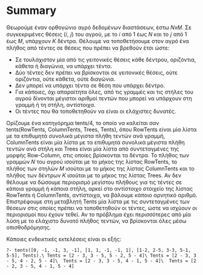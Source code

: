 # Summary

Θεωρούμε έναν ορθογώνιο αγρό δεδομένων διαστάσεων, έστω 𝑁𝑥𝑀. Σε συγκεκριμένες θέσεις (𝑖, 𝑗) του αγρού, με το 𝑖 από 1 έως 𝑁 και το 𝑗 από 1 έως 𝑀, υπάρχουν 𝐾 δέντρα. 
Θέλουμε να τοποθετήσουμε στον αγρό ένα πλήθος από τέντες σε θέσεις που πρέπει να βρεθούν έτσι ώστε:
- Σε τουλάχιστον μία από τις γειτονικές θέσεις κάθε δέντρου, οριζόντια, κάθετα ή διαγώνια, να υπάρχει τέντα.
- Δύο τέντες δεν πρέπει να βρίσκονται σε γειτονικές θέσεις, ούτε οριζόντια, ούτε κάθετα, ούτε διαγώνια.
- Δεν μπορεί να υπάρχει τέντα σε θέση που υπάρχει δέντρο.
- Για κάποιες, όχι απαραίτητα όλες, από τις γραμμές και τις στήλες του αγρού δίνονται μέγιστοι αριθμοί τεντών που μπορεί να υπάρχουν στη γραμμή ή τη στήλη, αντίστοιχα.
- Οι τέντες που θα τοποθετηθούν να είναι οι ελάχιστες δυνατές.

Ορίζουμε ένα κατηγόρημα tents/4, το οποίο να καλείται σαν tents(RowTents, ColumnTents, Trees, Tents), όπου RowTents είναι μία λίστα με τα επιθυμητά συνολικά μέγιστα 
πλήθη τεντών ανά γραμμή, ColumnTents είναι μία λίστα με τα επιθυμητά συνολικά μέγιστα πλήθη τεντών ανά στήλη και Trees είναι μία λίστα από συντεταγμένες της μορφής 
Row-Column, στις οποίες βρίσκονται τα δέντρα. Το πλήθος των γραμμών 𝑁 του αγρού ισούται με το μήκος της λίστας RowTents, το πλήθος των στηλών 𝑀 ισούται με το μήκος 
της λίστας ColumnTents και το πλήθος των δέντρων 𝐾 ισούται με το μήκος της λίστας Trees. Αν δεν θέλουμε να δώσουμε περιορισμό μεγίστου πλήθους για τις τέντες σε κάποια 
γραμμή ή κάποια στήλη, αρκεί στο αντίστοιχο στοιχείο της λίστας RowTents ή ColumnTents, αντίστοιχα, να βάλουμε κάποιο αρνητικό αριθμό. Επιστρέφουμε στη μεταβλητή Tents 
μία λίστα με τις συντεταγμένες των θέσεων στις οποίες πρέπει να τοποθετηθούν οι τέντες, ώστε να ισχύουν οι περιορισμοί που έχουν τεθεί. Αν το πρόβλημα έχει περισσότερες 
από μία λύση με το ελάχιστο δυνατό πλήθος τεντών, να βρίσκονται όλες μέσω οπισθοδρόμησης. 

Κάποιες ενδεικτικές εκτελέσεις είναι οι εξής:

`?- tents([0, -1, -1, 3, -1], [1, 1, -1, -1, 1], [1-2, 2-5, 3-3, 5-1, 5-5], Tents).\
Tents = [2 - 3, 3 - 5, 5 - 2, 5 - 4]\
Tents = [2 - 3, 3 - 5, 4 - 2, 5 - 4]\ 
Tents = [2 - 3, 3 - 5, 4 - 1, 5 - 4]\ 
Tents = [2 - 2, 3 - 5, 4 - 1, 5 - 4]`
